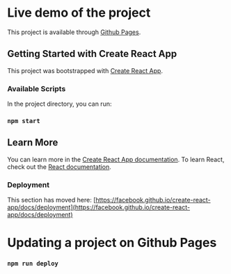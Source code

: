 # Live demo of the project
This project is available through [Github Pages](https://marcinostaszewski.github.io/product-form/index.html).

## Getting Started with Create React App
This project was bootstrapped with [Create React App](https://github.com/facebook/create-react-app).

### Available Scripts
In the project directory, you can run:
### `npm start`

## Learn More
You can learn more in the [Create React App documentation](https://facebook.github.io/create-react-app/docs/getting-started).
To learn React, check out the [React documentation](https://reactjs.org/).


### Deployment
This section has moved here: [https://facebook.github.io/create-react-app/docs/deployment](https://facebook.github.io/create-react-app/docs/deployment)

# Updating a project on Github Pages
### `npm run deploy`